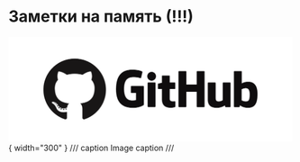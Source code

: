 # Заметки на память (!!!)

![alt text](assets/img/github.png "GitHub"){ width="300" }
/// caption
Image caption
///
